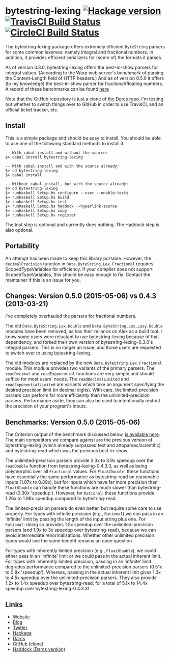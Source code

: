 # bytestring-lexing [![Hackage version](https://img.shields.io/hackage/v/bytestring-lexing.svg?style=flat)](https://hackage.haskell.org/package/bytestring-lexing) [![TravisCI Build Status](https://img.shields.io/travis/wrengr/bytestring-lexing.svg?style=flat)](https://travis-ci.org/wrengr/bytestring-lexing) [![CircleCI Build Status](https://circleci.com/gh/wrengr/bytestring-lexing.svg?style=shield&circle-token=:circle-token)](https://circleci.com/gh/wrengr/bytestring-lexing)

The bytestring-lexing package offers extremely efficient `ByteString`
parsers for some common lexemes: namely integral and fractional
numbers. In addition, it provides efficient serializers for (some
of) the formats it parses.

As of version 0.3.0, bytestring-lexing offers the best-in-show
parsers for integral values. (According to the Warp web server's
benchmark of parsing the Content-Length field of HTTP headers.) And
as of version 0.5.0 it offers (to my knowledge) the best-in-show
parser for fractional/floating numbers. A record of these benchmarks
can be found
[here](http://code.haskell.org/~wren/bytestring-lexing/bench/html)

Note that the GitHub repository is just a clone of [the Darcs
repo](http://code.haskell.org/~wren/bytestring-lexing/). I'm testing
out whether to switch things over to GitHub in order to use TravisCI,
and an official ticket tracker, etc.


## Install

This is a simple package and should be easy to install. You should
be able to use one of the following standard methods to install it.

    -- With cabal-install and without the source:
    $> cabal install bytestring-lexing
    
    -- With cabal-install and with the source already:
    $> cd bytestring-lexing
    $> cabal install
    
    -- Without cabal-install, but with the source already:
    $> cd bytestring-lexing
    $> runhaskell Setup.hs configure --user --enable-tests
    $> runhaskell Setup.hs build
    $> runhaskell Setup.hs test
    $> runhaskell Setup.hs haddock --hyperlink-source
    $> runhaskell Setup.hs copy
    $> runhaskell Setup.hs register

The test step is optional and currently does nothing. The Haddock
step is also optional.


## Portability

An attempt has been made to keep this library portable. However,
the `decimalPrecision` function in `Data.ByteString.Lex.Fractional`
requires ScopedTypeVariables for efficiency. If your compiler does
not support ScopedTypeVariables, this should be easy enough to fix.
Contact the maintainer if this is an issue for you.


## Changes: Version 0.5.0 (2015-05-06) vs 0.4.3 (2013-03-21)

I've completely overhauled the parsers for fractional numbers.

The old `Data.ByteString.Lex.Double` and `Data.ByteString.Lex.Lazy.Double`
modules have been removed, as has their reliance on Alex as a build
tool. I know some users were reluctant to use bytestring-lexing
because of that dependency, and forked their own version of
bytestring-lexing-0.3.0's integral parsers. This is no longer an
issue, and those users are requested to switch over to using
bytestring-lexing.

The old modules are replaced by the new `Data.ByteString.Lex.Fractional`
module. This module provides two variants of the primary parsers.
The `readDecimal` and `readExponential` functions are very simple
and should suffice for most users' needs. The `readDecimalLimited`
and `readExponentialLimited` are variants which take an argument
specifying the desired precision limit (in decimal digits). With
care, the limited-precision parsers can perform far more efficiently
than the unlimited-precision parsers. Performance aside, they can
also be used to intentionally restrict the precision of your program's
inputs.


## Benchmarks: Version 0.5.0 (2015-05-06)

The Criterion output of the benchmark discussed below, [is available
here](http://code.haskell.org/~wren/bytestring-lexing/bench/html/readExponential-0.5.0_ereshkigal.html).
The main competitors we compare against are the previous version
of bytestring-lexing (which already surpassed text and
attoparsec/scientific) and bytestring-read which was the previous
best-in-show.

The unlimited-precision parsers provide 3.3x to 3.9x speedup over
the `readDouble` function from bytestring-lexing-0.4.3.3, as well
as being polymorphic over all `Fractional` values. For `Float`/`Double`:
these functions have essentially the same performance as bytestring-read
on reasonable inputs (1.07x to 0.89x), but for inputs which have
far more precision than `Float`/`Double` can handle these functions
are much slower than bytestring-read (0.30x 'speedup'). However,
for `Rational`: these functions provide 1.26x to 1.96x speedup
compared to bytestring-read.

The limited-precision parsers do even better, but require some care
to use properly. For types with infinite precision (e.g., `Rational`)
we can pass in an 'infinite' limit by passing the length of the
input string plus one. For `Rational`: doing so provides 1.5x speedup
over the unlimited-precision parsers (and 1.9x to 3x speedup over
bytestring-read), because we can avoid intermediate renormalizations.
Whether other unlimited precision types would see the same benefit
remains an open question.

For types with inherently limited precision (e.g., `Float`/`Double`),
we could either pass in an 'infinite' limit or we could pass in the
actual inherent limit. For types with inherently limited precision,
passing in an 'infinite' limit degrades performance compared to the
unlimited-precision parsers (0.51x to 0.8x 'speedup'). Whereas,
passing in the actual inherent limit gives 1.3x to 4.5x speedup
over the unlimited-precision parsers. They also provide 1.2x to
1.4x speedup over bytestring-read; for a total of 5.1x to 14.4x
speedup over bytestring-lexing-0.4.3.3!


## Links

* [Website](http://cl.indiana.edu/~wren/)
* [Blog](http://winterkoninkje.dreamwidth.org/)
* [Twitter](https://twitter.com/wrengr)
* [Hackage](http://hackage.haskell.org/package/bytestring-lexing)
* [Darcs](http://code.haskell.org/~wren/bytestring-lexing)
* [GitHub (clone)](https://github.com/wrengr/bytestring-lexing)
* [Haddock (Darcs version)
    ](http://code.haskell.org/~wren/bytestring-lexing/dist/doc/html/bytestring-lexing)

